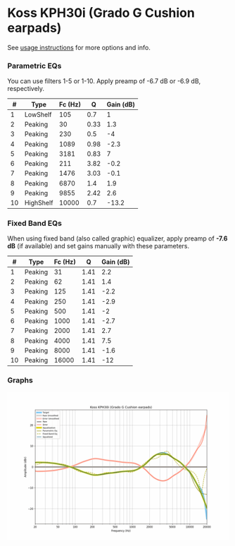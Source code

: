 # Koss KPH30i (Grado G Cushion earpads)
See [usage instructions](https://github.com/jaakkopasanen/AutoEq#usage) for more options and info.

### Parametric EQs
You can use filters 1-5 or 1-10. Apply preamp of -6.7 dB or -6.9 dB, respectively.

|   # | Type      |   Fc (Hz) |    Q |   Gain (dB) |
|-----|-----------|-----------|------|-------------|
|   1 | LowShelf  |       105 | 0.7  |         1   |
|   2 | Peaking   |        30 | 0.33 |         1.3 |
|   3 | Peaking   |       230 | 0.5  |        -4   |
|   4 | Peaking   |      1089 | 0.98 |        -2.3 |
|   5 | Peaking   |      3181 | 0.83 |         7   |
|   6 | Peaking   |       211 | 3.82 |        -0.2 |
|   7 | Peaking   |      1476 | 3.03 |        -0.1 |
|   8 | Peaking   |      6870 | 1.4  |         1.9 |
|   9 | Peaking   |      9855 | 2.42 |         2.6 |
|  10 | HighShelf |     10000 | 0.7  |       -13.2 |

### Fixed Band EQs
When using fixed band (also called graphic) equalizer, apply preamp of **-7.6 dB** (if available) and set gains manually with these parameters.

|   # | Type    |   Fc (Hz) |    Q |   Gain (dB) |
|-----|---------|-----------|------|-------------|
|   1 | Peaking |        31 | 1.41 |         2.2 |
|   2 | Peaking |        62 | 1.41 |         1.4 |
|   3 | Peaking |       125 | 1.41 |        -2.2 |
|   4 | Peaking |       250 | 1.41 |        -2.9 |
|   5 | Peaking |       500 | 1.41 |        -2   |
|   6 | Peaking |      1000 | 1.41 |        -2.7 |
|   7 | Peaking |      2000 | 1.41 |         2.7 |
|   8 | Peaking |      4000 | 1.41 |         7.5 |
|   9 | Peaking |      8000 | 1.41 |        -1.6 |
|  10 | Peaking |     16000 | 1.41 |       -12   |

### Graphs
![](./Koss%20KPH30i%20(Grado%20G%20Cushion%20earpads).png)
